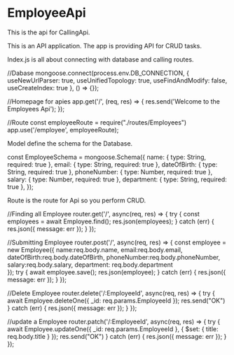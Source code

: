 # EmployeeApi
This is the api for CallingApi.

This is an API application. The app is providing API for CRUD tasks.

Index.js is all about connecting with database and calling routes.

//Dabase
mongoose.connect(process.env.DB_CONNECTION, {
    useNewUrlParser: true,
    useUnifiedTopology: true,
    useFindAndModify: false,
    useCreateIndex: true
}, () => {});

//Homepage for apies
app.get('/', (req, res) => {
    res.send('Welcome to the Employees Api');
});

//Route
const employeeRoute = require("./routes/Employees")
app.use('/employee', employeeRoute);


Model define the schema for the Database.

const EmployeeSchema = mongoose.Schema({
    name: {
        type: String,
        required: true
    },
    email: {
        type: String,
        required: true
    },
    dateOfBirth: {
        type: String,
        required: true
    },
    phoneNumber: {
        type: Number,
        required: true
    },
    salary: {
        type: Number,
        required: true
    },
    department: {
        type: String,
        required: true
    },
});

Route is the route for Api so you perform CRUD.

//Finding all Employee
router.get('/', async(req, res) => {
    try {
        const employees = await Employee.find();
        res.json(employees);
    } catch (err) {
        res.json({
            message: err
        });
    }
});

//Submitting Employee
router.post('/', async(req, res) => {
    const employee = new Employee({
        name:req.body.name,
        email:req.body.email,
        dateOfBirth:req.body.dateOfBirth,
        phoneNumber:req.body.phoneNumber,
        salary:req.body.salary,
        department: req.body.department      
    });
    try {
        await employee.save();
        res.json(employee);
    } catch (err) {
        res.json({
            message: err
        });
    }
});

//Delete Employee
router.delete('/:EmployeeId', async(req, res) => {
    try {
        await Employee.deleteOne({ _id: req.params.EmployeeId });
        res.send("OK")
    } catch (err) {
        res.json({
            message: err
        });
    }
});

//update a Employee
router.patch('/:EmployeeId', async(req, res) => {
    try {
        await Employee.updateOne({ _id: req.params.EmployeeId }, { $set: { title: req.body.title } });
        res.send("OK")
    } catch (err) {
        res.json({
            message: err
        });
    }
});


